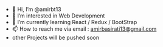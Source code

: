 - 👋 Hi, I’m @amirbt13
- 👀 I’m interested in Web Development
- 🌱 I’m currently learning React / Redux / BootStrap
- 📫 How to reach me via email : amirbasirati13@gmail.com
- other Projects will be pushed soon 

<!---
amirbt13/amirbt13 is a ✨ special ✨ repository because its `README.md` (this file) appears on your GitHub profile.
You can click the Preview link to take a look at your changes.
--->
